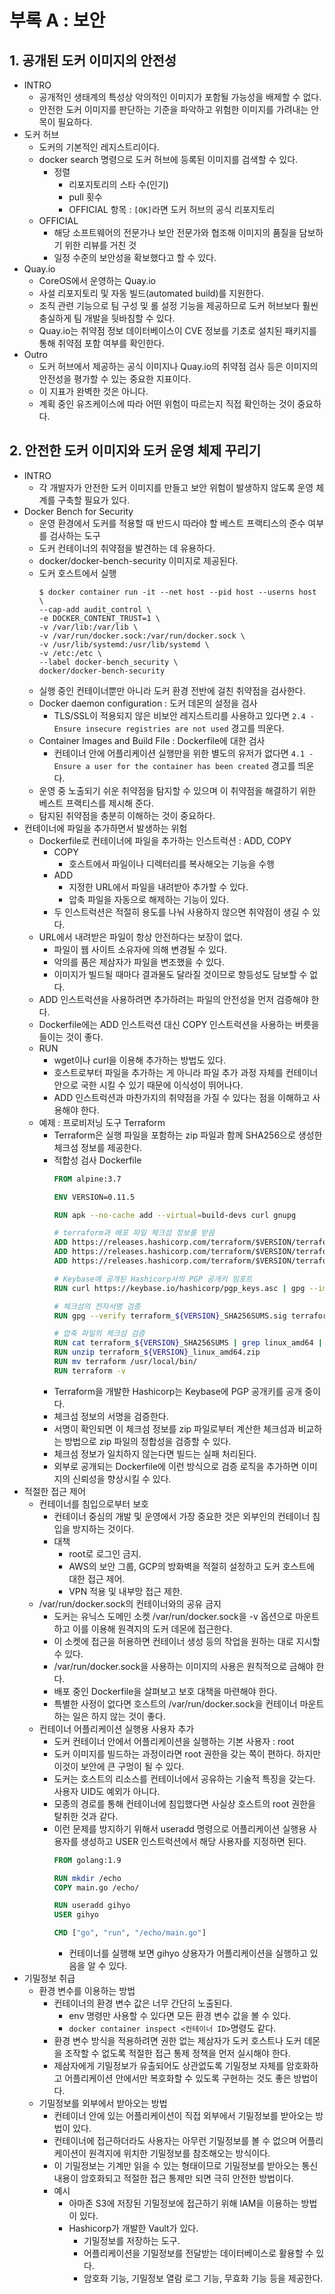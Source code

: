# 부록 A : 보안

## 1. 공개된 도커 이미지의 안전성

- INTRO
    - 공개적인 생태계의 특성상 악의적인 이미지가 포함될 가능성을 배제할 수 없다.
    - 안전한 도커 이미지를 판단하는 기준을 파악하고 위험한 이미지를 가려내는 안목이 필요하다.
- 도커 허브
    - 도커의 기본적인 레지스트리이다.
    - docker search 명령으로 도커 허브에 등록된 이미지를 검색할 수 있다.
        - 정렬
            - 리포지토리의 스타 수(인기)
            - pull 횟수
            - OFFICIAL 항목 : `[OK]`라면 도커 허브의 공식 리포지토리
    - OFFICIAL
        - 해당 소프트웨어의 전문가나 보안 전문가와 협조해 이미지의 품질을 담보하기 위한 리뷰를 거친 것
        - 일정 수준의 보안성을 확보했다고 할 수 있다.
- Quay.io
    - CoreOS에서 운영하는 Quay.io
    - 사설 리포지토리 및 자동 빌드(automated build)를 지원한다.
    - 조직 관련 기능으로 팀 구성 및 롤 설정 기능을 제공하므로 도커 허브보다 훨씬 충실하게 팀 개발을 뒷바침할 수 있다.
    - Quay.io는 취약점 정보 데이터베이스이 CVE 정보를 기초로 설치된 패키지를 통해 취약점 포함 여부를 확인한다.
- Outro
    - 도커 허브에서 제공하는 공식 이미지나 Quay.io의 취약점 검사 등은 이미지의 안전성을 평가할 수 있는 중요한 지표이다.
    - 이 지표가 완벽한 것은 아니다.
    - 계획 중인 유즈케이스에 따라 어떤 위험이 따르는지 직접 확인하는 것이 중요하다.

## 2. 안전한 도커 이미지와 도커 운영 체제 꾸리기

- INTRO
    - 각 개발자가 안전한 도커 이미지를 만들고 보안 위험이 발생하지 않도록 운영 체계를 구축할 필요가 있다.
- Docker Bench for Security
    - 운영 환경에서 도커를 적용할 때 반드시 따라야 할 베스트 프랙티스의 준수 여부를 검사하는 도구
    - 도커 컨테이너의 취약점을 발견하는 데 유용하다.
    - docker/docker-bench-security 이미지로 제공된다.
    - 도커 호스트에서 실행
        ```
        $ docker container run -it --net host --pid host --userns host \
        --cap-add audit_control \
        -e DOCKER_CONTENT_TRUST=1 \
        -v /var/lib:/var/lib \
        -v /var/run/docker.sock:/var/run/docker.sock \
        -v /usr/lib/systemd:/usr/lib/systemd \
        -v /etc:/etc \
        --label docker-bench_security \
        docker/docker-bench-security
        ```
    - 실행 중인 컨테이너뿐만 아니라 도커 환경 전반에 걸친 취약점을 검사한다.
    - Docker daemon configuration : 도커 데몬의 설정을 검사
        - TLS/SSL이 적용되지 않은 비보안 레지스트리를 사용하고 있다면 `2.4 - Ensure insecure registries are not used` 경고를 띄운다.
    - Container Images and Build File : Dockerfile에 대한 검사
        - 컨테이너 안에 어플리케이션 실행만을 위한 별도의 유저가 없다면 `4.1 - Ensure a user for the container has been created` 경고를 띄운다.
    - 운영 중 노출되기 쉬운 취약점을 탐지할 수 있으며 이 취약점을 해결하기 위한 베스트 프랙티스를 제시해 준다.
    - 탐지된 취약점을 충분히 이해하는 것이 중요하다.
- 컨테이너에 파일을 추가하면서 발생하는 위험
    - Dockerfile로 컨테이너에 파일을 추가하는 인스트럭션 : ADD, COPY
        - COPY
            - 호스트에서 파일이나 디렉터리를 복사해오는 기능을 수행
        - ADD
            - 지정한 URL에서 파일을 내려받아 추가할 수 있다.
            - 압축 파일을 자동으로 해제하는 기능이 있다.
        - 두 인스트럭션은 적절히 용도를 나눠 사용하지 않으면 취약점이 생길 수 있다.
    - URL에서 내려받은 파일이 항상 안전하다는 보장이 없다.
        - 파일이 웹 사이트 소유자에 의해 변경될 수 있다.
        - 악의를 품은 제삼자가 파일을 변조했을 수 있다.
        - 이미지가 빌드될 때마다 결과물도 달라질 것이므로 항등성도 담보할 수 없다.
    - ADD 인스트럭션을 사용하려면 추가하려는 파일의 안전성을 먼저 검증해야 한다.
    - Dockerfile에는 ADD 인스트럭션 대신 COPY 인스트럭션을 사용하는 버릇을 들이는 것이 좋다.
    - RUN
        - wget이나 curl을 이용해 추가하는 방법도 있다.
        - 호스트로부터 파일을 추가하는 게 아니라 파일 추가 과정 자체를 컨테이너 안으로 국한 시킬 수 있기 때문에 이식성이 뛰어나다.
        - ADD 인스트럭션과 마찬가지의 취약점을 가질 수 있다는 점을 이해하고 사용해야 한다.
    - 예제 : 프로비저닝 도구 Terraform
        - Terraform은 실행 파일을 포함하는 zip 파일과 함께 SHA256으로 생성한 체크섬 정보를 제공한다.
        - 적합성 검사 Dockerfile
            ```Dockerfile
            FROM alpine:3.7
            
            ENV VERSION=0.11.5

            RUN apk --no-cache add --virtual=build-devs curl gnupg

            # terraform과 배포 파일 체크섬 정보를 받음
            ADD https://releases.hashicorp.com/terraform/$VERSION/terraform_${VERSION}_linux__amd64.zip .
            ADD https://releases.hashicorp.com/terraform/$VERSION/terraform_${VERSION}_SHA256SUMS .
            ADD https://releases.hashicorp.com/terraform/$VERSION/terraform_${VERSION}_SHA256.sig .

            # Keybase에 공개된 Hashicorp사의 PGP 공개키 임포트
            RUN curl https://keybase.io/hashicorp/pgp_keys.asc | gpg --import

            # 체크섬의 전자서명 검증
            RUN gpg --verify terraform_${VERSION}_SHA256SUMS.sig terraform_${VERSION}_SHA256SUMS

            # 압축 파일의 체크섬 검증
            RUN cat terraform_${VERSION}_SHA256SUMS | grep linux_amd64 | sha256sum -cs
            RUN unzip terraform_${VERSION}_linux_amd64.zip
            RUN mv terraform /usr/local/bin/
            RUN terraform -v
            ```
        - Terraform을 개발한 Hashicorp는 Keybase에 PGP 공개키를 공개 중이다.
        - 체크섬 정보의 서명을 검증한다.
        - 서명이 확인되면 이 체크섬 정보를 zip 파일로부터 계산한 체크섬과 비교하는 방법으로 zip 파일의 정합성을 검증할 수 있다.
        - 체크섬 정보가 일치하지 않는다면 빌드는 실패 처리된다.
        - 외부로 공개되는 Dockerfile에 이런 방식으로 검증 로직을 추가하면 이미지의 신뢰성을 향상시킬 수 있다.
- 적절한 접근 제어
    - 컨테이너를 침입으로부터 보호
        - 컨테이너 중심의 개발 및 운영에서 가장 중요한 것은 외부인의 컨테이너 침입을 방지하는 것이다.
        - 대책
            - root로 로그인 금지.
            - AWS의 보안 그룹, GCP의 방화벽을 적절히 설정하고 도커 호스트에 대한 접근 제어.
            - VPN 적용 및 내부망 접근 제한.
    - /var/run/docker.sock의 컨테이너와의 공유 금지
        - 도커는 유닉스 도메인 소켓 /var/run/docker.sock을 -v 옵션으로 마운트하고 이를 이용해 원격지의 도커 데몬에 접근한다.
        - 이 소켓에 접근을 허용하면 컨테이너 생성 등의 작업을 원하는 대로 지시할 수 있다.
        - /var/run/docker.sock을 사용하는 이미지의 사용은 원칙적으로 금해야 한다.
        - 배포 중인 Dockerfile을 살펴보고 보호 대책을 마련해야 한다.
        - 특별한 사정이 없다면 호스트의 /var/run/docker.sock을 컨테이너 마운트하는 일은 하지 않는 것이 좋다.
    - 컨테이너 어플리케이션 실행용 사용자 추가
        - 도커 컨테이너 안에서 어플리케이션을 실행하는 기본 사용자 : root
        - 도커 이미지를 빌드하는 과정이라면 root 권한을 갖는 쪽이 편하다. 하지만 이것이 보안에 큰 구멍이 될 수 있다.
        - 도커는 호스트의 리소스를 컨테이너에서 공유하는 기술적 특징을 갖는다. 사용자 UID도 예외가 아니다.
        - 모종의 경로를 통해 컨테이너에 침입했다면 사실상 호스트의 root 권한을 탈취한 것과 같다.
        - 이런 문제를 방지하기 위해서 useradd 명령으로 어플리케이션 실행용 사용자를 생성하고 USER 인스트럭션에서 해당 사용자를 지정하면 된다.
            ```Dockerfile
            FROM golang:1.9

            RUN mkdir /echo
            COPY main.go /echo/

            RUN useradd gihyo
            USER gihyo

            CMD ["go", "run", "/echo/main.go"]
            ```
            - 컨테이너를 실행해 보면 gihyo 상용자가 어플리케이션을 실행하고 있음을 알 수 있다.
- 기밀정보 취급
    - 환경 변수를 이용하는 방법
        - 컨테이너의 환경 변수 값은 너무 간단히 노출된다.
            - env 명령만 사용할 수 있다면 모든 환경 변수 값을 볼 수 있다.
            - `docker container inspect <컨테이너 ID>`명령도 같다.
        - 환경 변수 방식을 적용하려면 권한 없는 제삼자가 도커 호스트나 도커 데몬을 조작할 수 없도록 적절한 접근 통제 정책을 먼저 실시해야 한다.
        - 제삼자에게 기밀정보가 유출되어도 상관없도록 기밀정보 자체를 암호화하고 어플리케이션 안에서만 복호화할 수 있도록 구현하는 것도 좋은 방법이다.
    - 기밀정보를 외부에서 받아오는 방법
        - 컨테이너 안에 있는 어플리케이션이 직접 외부에서 기밀정보를 받아오는 방법이 있다.
        - 컨테이너에 접근하더라도 사용자는 아무런 기밀정보를 볼 수 없으며 어플리케이션이 원격지에 위치한 기밀정보를 참조해오는 방식이다.
        - 이 기밀정보는 기계만 읽을 수 있는 형태이므로 기밀정보를 받아오는 통신 내용이 암호화되고 적절한 접근 통제만 되면 극히 안전한 방법이다.
        - 예시
            - 아마존 S3에 저장된 기밀정보에 접근하기 위해 IAM을 이용하는 방법이 있다.
            - Hashicorp가 개발한 Vault가 있다.
                - 기밀정보를 저장하는 도구.
                - 어플리케이션을 기밀정보를 전달받는 데이터베이스로 활용할 수 있다.
                - 암호화 기능, 기밀정보 열람 로그 기능, 무효화 기능 등을 제공한다.